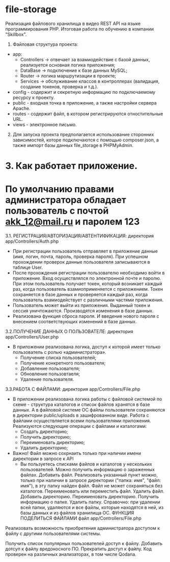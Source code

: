 # file-storage
Реализация файлового хранилища в видео REST API на языке программирования PHP. Итоговая работа по обучению в компании "Skillbox".
1. Файловая структура проекта:
* app:
    - Controllers -> отвечает за взамиодействие с базой данных, реализуется основная логика приложения;
    - DataBase -> подключение к базе данных MySQL;
    - Router -> логика маршрутизации в проекте;
    - Services -> обслуживание классов в контроллерах (валидация, создание токенов, проверка и т.д.).
* config - содержит и секретную информацию по подключаемому ресурсу к проекту.
* public - входная точка в приложение, а также настройки сервера Apache.
* routes - содержит файл, в котором регистрируются отностительные URL.
* views - электронное письмо.

2. Для запуска проекта предполагается использование сторонних зависимостей, которе подключаются с помощью composer.json, а также импорт базы данных file_storage в PHPMyAdmin.

# 3. Как работает приложение.
# По умолчанию правами администратора обладает пользователь с почтой akk_12@mail.ru и паролем 123

3.1. РЕГИСТРАЦИЯ/АВТОРИЗАЦИЯ/АВТЕНТИФИКАЦИЯ: директория app/Controllers/Auth.php
* При регистрации пользователь отправляет в приложение данные (имя, логин, почта, пароль, проверка пароля). При успешном прохождении проверок данные пользователя записываются в таблице User.
* После прохождения регистрации пользователю необходимо войти в приложение. Вход осуществлялся по электронной почте и паролю. При этом пользователь получает токен, который возникает каждый раз, когда пользователь взамиоприменяется с приложением. Токен сохраняется в базе данных и проверяется каждый раз, когда пользователь взамиодействует с различными частями приложения.
* Пользователь может выйти из приложения. Выданный токен и сессия уничтожаются. Производятся изменения в базе данных.
* Реализована функция сброса пароля. И введение нового пароля с внесением соответствующих изменений в базе данных.

3.2.ПОЛУЧЕНИЕ ДАННЫХ О ПОЛЬЗОВАТЕЛЕ: директория app/Controllers/User.php
* В приложении реализована логика, доступ к которой имеет только пользователь с ролью «администратора».
  - Получение списка пользователей;
  - Получение конкретного пользователя;
  - Добавление пользователя;
  - Обновление пользовтаеля;
  - Удаление пользователя.
  
3.3.РАБОТА С ФАЙЛАМИ: директория app/Controllers/File.php
* В приложении реализована логика работы с файловой системой по схеме - структура каталогов и список файлов хранятся в базе данных. А в файловой системе ОС файлы пользователя сохраняются в директории public/uploads в зашифрованном виде. Работа с файлами осуществляется всеми пользователями приложения. Реализуются следующие операции с файлами и каталогами:
  - Создать директорию;
  - Получить директорию;
  - Переименовать директорию;
  - Удалить директорию;
* Важно! Файл можно сохрнаить только при наличии имени директории в запросе к API
  - Вы пользуетесь списками файлов и каталогов у нескольких пользователей.
Можно получить информацию о зараженных файлах.
Добавить файл. Реализовать указанный пункт можно, только при наличии в запросе директории ("папка: имя", "файл: имя"), в эту папку найден файл. Файл не может сохраняться без каталогов.
Переименовать или переместить файл.
Удалить файл.
Добавить директорию.
Переименовать директорию.
Получить информацию о папке.
Удалить папку. Справочно: при удалении всей папки, удаляются и все файлы, которые находятся в ней, из базы данных и из файлов хранилища ОС.
ФУНКЦИЯ ПОДЕЛИТЬСЯ ФАЙЛАМИ файл app/Controllers/File.php

Реализовать возможность приобретения администратора доступом к файлу с другими пользователями системы.

Получить список популярных пользователей доступ к файлу.
Добавить дотсуп к файлу вредоносного ПО.
Прекратить доступ к файлу.
Код проверен на различных анализаторах, в том числе Qodana.
